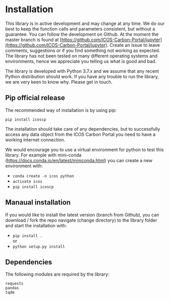 # Installation

This library is in active development and may change at any time. We do our best to keep the function calls and parameters consistent, but without a guarantee. You can follow the development on Github. At the moment the master branch is found at [https://github.com/ICOS-Carbon-Portal/jupyter](https://github.com/ICOS-Carbon-Portal/jupyter). Create an issue to leave comments, suggestions or if you find something not working as expected. The library has not been tested on many different operating systems and environments, hence we appreciate you telling us what is good and bad. 

The library is developed with  Python 3.7.x and we assume that any recent Python distribution should work. If you have any trouble to run the library, we are very keen to know why. Please get in touch.

## Pip official release

The recommended way of installation is by using pip:

	pip install icoscp
	
The installation should take care of any dependencies, but to successfully access any data object from the ICOS Carbon Portal you need to have a working internet connection.

We would encourage you to use a virtual environment for python to test this library.
For example with mini-conda (https://docs.conda.io/en/latest/miniconda.html) you can create a new environment with:

- `conda create -n icos python`
- `activate icos`
- `pip install icoscp`

## Manaual installation
If you would like to install the latest version (branch from Github), you can download / fork the repo navigate (change directory) to the library folder and start the installation with:

- `pip install .`
<br>or<br>
- `python setup.py install`


## Dependencies
The following modules are required by the library:

	requests
	pandas
	tqdm
	
